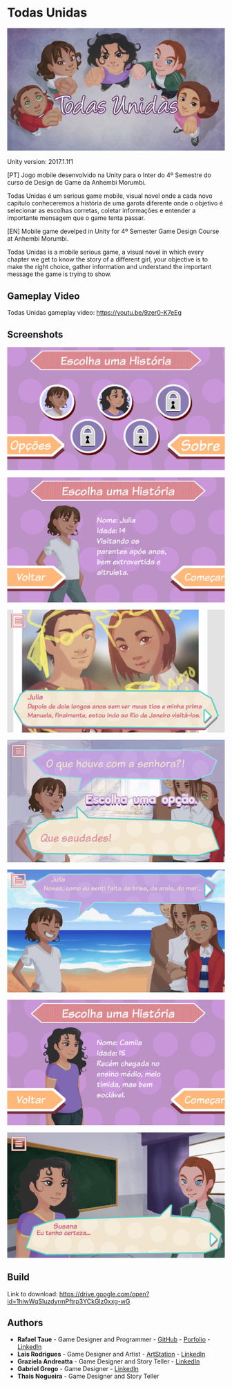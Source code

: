 # Todas Unidas

![](Images/thumbnail.png)

Unity version: 2017.1.1f1

[PT] Jogo mobile desenvolvido na Unity para o Inter do 4º Semestre do curso de Design de Game da Anhembi Morumbi.

Todas Unidas é um serious game mobile, visual novel onde a cada novo capitulo conheceremos a história de uma garota diferente onde o objetivo é selecionar as escolhas corretas, coletar informações e entender a importante mensagem que o game tenta passar.

[EN] Mobile game develped in Unity for 4º Semester Game Design Course at Anhembi Morumbi.

Todas Unidas is a mobile serious game, a visual novel in which every chapter we get to know the story of a different girl, your objective is to make the right choice, gather information and understand the important message the game is trying to show.

## Gameplay Video

Todas Unidas gameplay video: https://youtu.be/9zer0-K7eEg

## Screenshots

![](Images/ss02.png)

![](Images/ss03.png)

![](Images/ss04.png)

![](Images/ss06.png)

![](Images/ss07.png)

![](Images/ss09.png)

![](Images/ss10.png)

## Build

Link to download: https://drive.google.com/open?id=1hiwWqSIuzdyrmPftrp3YCkGlz0xxg-wG

## Authors
- **Rafael Taue** - Game Designer and Programmer - [GitHub](https://github.com/rtaue) - [Porfolio](https://rtaue.com) - [LinkedIn](https://www.linkedin.com/in/rtaue/)
- **Laís Rodrigues** - Game Designer and Artist - [ArtStation](https://www.artstation.com/marim) - [LinkedIn](https://www.linkedin.com/in/la%C3%ADs-rodrigues-548261149/)
- **Graziela Andreatta** - Game Designer and Story Teller - [LinkedIn](https://www.linkedin.com/in/graziela-andreatta-620871136/)
- **Gabriel Grego** - Game Designer - [LinkedIn](https://www.linkedin.com/in/gabriel-de-souza-grego-028754138/)
- **Thais Nogueira** - Game Designer and Story Teller

